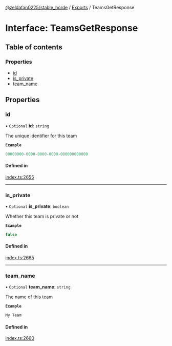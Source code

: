 [@zeldafan0225/stable_horde](../README.md) / [Exports](../modules.md) / TeamsGetResponse

# Interface: TeamsGetResponse

## Table of contents

### Properties

- [id](TeamsGetResponse.md#id)
- [is\_private](TeamsGetResponse.md#is_private)
- [team\_name](TeamsGetResponse.md#team_name)

## Properties

### id

• `Optional` **id**: `string`

The unique identifier for this team

**`Example`**

```ts
00000000-0000-0000-0000-000000000000
```

#### Defined in

[index.ts:2655](https://github.com/ZeldaFan0225/stable_horde/blob/da4b9dc/index.ts#L2655)

___

### is\_private

• `Optional` **is\_private**: `boolean`

Whether this team is private or not

**`Example`**

```ts
false
```

#### Defined in

[index.ts:2665](https://github.com/ZeldaFan0225/stable_horde/blob/da4b9dc/index.ts#L2665)

___

### team\_name

• `Optional` **team\_name**: `string`

The name of this team

**`Example`**

```ts
My Team
```

#### Defined in

[index.ts:2660](https://github.com/ZeldaFan0225/stable_horde/blob/da4b9dc/index.ts#L2660)
